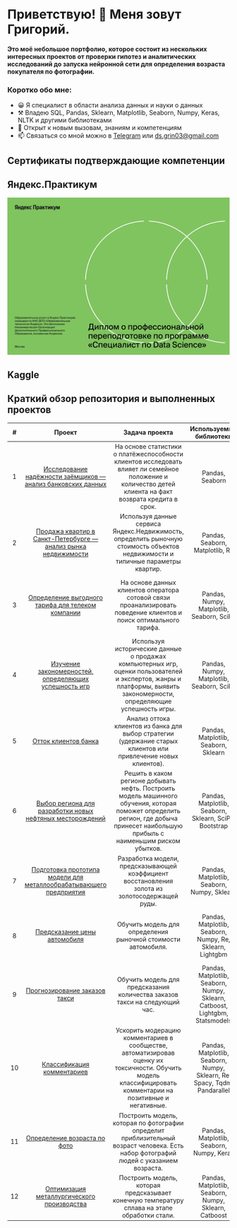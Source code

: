 # Приветствую! 👋 Меня зовут Григорий.
**Это моё небольшое портфолио, которое состоит из нескольких интересных проектов от проверки гипотез и аналитических исследований до запуска нейронной сети для определения возраста покупателя по фотографии.**

### Коротко обо мне:

- 😀 Я специалист в области анализа данных и науки о данных
- ⚒️ Владею SQL, Pandas, Sklearn, Matplotlib, Seaborn, Numpy, Keras, NLTK и другими библиотеками
- 🌱 Открыт к новым вызовам, знаниям и компетенциям
- 📫 Связаться со мной можно в [Telegram](https://t.me/krotovsky) или ds.grin03@gmail.com

## Сертификаты подтверждающие компетенции
## Яндекс.Практикум
![Энгельбарт|30](https://github.com/Grigorii-Glushak/Grigorii-Glushak/blob/main/YA%2001.jpg)

## Kaggle

## Краткий обзор репозитория и выполненных проектов
| # | Проект | Задача проекта | Используемые библиотеки | Компетенции|
|:-------:|:--------:|:----------------:|:------------------------:|:--------:|
| 1 |[Исследование надёжности заёмщиков — анализ банковских данных](https://github.com/Grigorii-Glushak/Borrower_reliability_study/tree/main)|На основе статистики о платёжеспособности клиентов исследовать влияет ли семейное положение и количество детей клиента на факт возврата кредита в срок.|Pandas, Seaborn|предобработка данных, исследовательский анализ данных|
| 2     | [Продажа квартир в Санкт-Петербурге — анализ рынка недвижимости](https://github.com/Grigorii-Glushak/Sale_of_apartments_in_St._Petersburg/tree/main)| Используя данные сервиса Яндекс.Недвижимость, определить рыночную стоимость объектов недвижимости и типичные параметры квартир. | Pandas, Seaborn, Matplotlib, Re|предобработка данных, исследовательский анализ данных, визуализация данных|
| 3     | [Определение выгодного тарифа для телеком компании](https://github.com/Grigorii-Glushak/Determination_of_a_favorable_tariff/tree/main)| На основе данных клиентов оператора сотовой связи проанализировать поведение клиентов и поиск оптимального тарифа.| Pandas, Numpy, Matplotlib,  Seaborn, SciPy|предобработка данных, исследовательский анализ данных, визуализация данных, проверка статистических гипотез|
| 4     | [Изучение закономерностей, определяющих успешность игр](https://github.com/Grigorii-Glushak/Studying_the_patterns_of_game_success/tree/main)| Используя исторические данные о продажах компьютерных игр, оценки пользователей и экспертов, жанры и платформы, выявить закономерности, определяющие успешность игры.|Pandas, Numpy, Matplotlib, Seaborn, SciPy|предобработка данных, исследовательский анализ данных, визуализация данных, проверка статистических гипотез|
| 5     | [Отток клиентов банка](https://github.com/Grigorii-Glushak/The_outflow_of_bank_customers/tree/main)|Анализ оттока клиентов из банка для выбор стратегии (удержание старых клиентов или привлечение новых клиентов).|Pandas, Matplotlib, Seaborn, Sklearn|визуализация данных, машинное обучение|
| 6     | [Выбор региона для разработки новых нефтяных месторождений](https://github.com/Grigorii-Glushak/Selecting_an_oil_development_region/tree/main)|Решить в каком регионе добывать нефть. Построить модель машинного обучения, которая поможет определить регион, где добыча принесет наибольшую прибыль с наименьшим риском убытков.|Pandas, Matplotlib, Seaborn, Sklearn, SciPy, Bootstrap|визуализация данных, машинное обучение, проверка статистических гипотез|
| 7     | [Подготовка прототипа модели для металлообрабатывающего предприятия](https://github.com/Grigorii-Glushak/Preparing_a_model_for_a_metalworking_enterprise/tree/main)|Pазработка модели, предсказывающей коэффициент восстановления золота из золотосодержащей руды.|Pandas, Matplotlib, Seaborn, Numpy, Sklearn|визуализация данных, машинное обучение|
| 8     | [Предсказание цены автомобиля](https://github.com/Grigorii-Glushak/Car_price_prediction/tree/main)|Обучить модель для определения рыночной стоимости автомобиля.|Pandas, Matplotlib, Seaborn, Numpy, Re, Sklearn, Lightgbm|предобработка данных, исследовательский анализ данных, визуализация данных, машинное обучение|
| 9     | [Прогнозирование заказов такси](https://github.com/Grigorii-Glushak/Forecasting_taxi_orders/tree/main)|Обучить модель для предсказания количества заказов такси на следующий час.|Pandas, Matplotlib, Seaborn, Numpy, Sklearn, Catboost, Lightgbm, Statsmodels|машинное обучение|
| 10    | [Классификация комментариев](https://github.com/Grigorii-Glushak/Comment_classification/tree/main)|Ускорить модерацию комментариев в сообществе, автоматизировав оценку их токсичности. Обучить модель классифицировать комментарии на позитивные и негативные.|Pandas, Matplotlib, Seaborn, Numpy, Sklearn, Re, Spacy, Tqdm, Pandarallel|машинное обучение|
| 11    | [Определение возраста по фото](https://github.com/Grigorii-Glushak/Age_determination_by_photo/tree/main)|Построить модель, которая по фотографии определит приблизительный возраст человека. Есть набор фотографий людей с указанием возраста.|Pandas, Matplotlib, Seaborn, Numpy, Keras|компьютерное зрение, машинное обучение|
| 12    | [Оптимизация металлургического производства](https://github.com/Grigorii-Glushak/Alloy_final_temperature/tree/main)|Построить модель, которая предсказывает конечную температуру сплава на этапе обработки стали.|Pandas, Matplotlib, Seaborn, Numpy, Sklearn, Catboost|исследовательский анализ данных, предобработка данных, машинное обучение|
